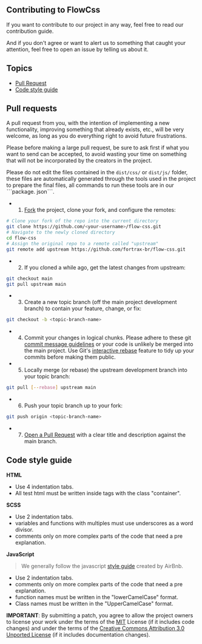 ## Contributing to FlowCss

If you want to contribute to our project in any way, feel free to read our contribution guide.

And if you don't agree or want to alert us to something that caught your attention, feel free to open an issue by telling us about it.

## Topics

- [Pull Request](#pull-request)
- [Code style guide](#style-guide)

<a id="pull-request"></a>
## Pull requests

A pull request from you, with the intention of implementing a new functionality, improving something that already exists, etc., will be very welcome, as long as you do everything right to avoid future frustrations.

Please before making a large pull request, be sure to ask first if what you want to send can be accepted, to avoid wasting your time on something that will not be incorporated by the creators in the project.

Please do not edit the files contained in the ``dist/css/`` or ``dist/js/`` folder, these files are automatically generated through the tools used in the project to prepare the final files, all commands to run these tools are in our ˋˋˋpackage. jsonˋˋˋ.

- 1. [Fork](https://help.github.com/articles/fork-a-repo/) the project, clone your fork, and configure the remotes:

```sh
# Clone your fork of the repo into the current directory
git clone https://github.com/<your-username>/flow-css.git
# Navigate to the newly cloned directory
cd flow-css
# Assign the original repo to a remote called "upstream"
git remote add upstream https://github.com/fortrax-br/flow-css.git
```

- 2. If you cloned a while ago, get the latest changes from upstream:

```sh
git checkout main
git pull upstream main
```

- 3. Create a new topic branch (off the main project development branch) to contain your feature, change, or fix:

```sh
git checkout -b <topic-branch-name>
```
- 4. Commit your changes in logical chunks. Please adhere to these git [commit message guidelines](https://tbaggery.com/2008/04/19/a-note-about-git-commit-messages.html) or your code is unlikely be merged into the main project. Use Git's [interactive rebase](https://help.github.com/articles/about-git-rebase/) feature to tidy up your commits before making them public.

- 5. Locally merge (or rebase) the upstream development branch into your topic branch:

```sh
git pull [--rebase] upstream main
```

- 6. Push your topic branch up to your fork:

```sh
git push origin <topic-branch-name>
```

- 7. [Open a Pull Request](https://help.github.com/articles/about-pull-requests/) with a clear title and description against the main branch.


<a id="style-guide"></a>
## Code style guide

__HTML__

* Use 4 indentation tabs.
* All test html must be written inside tags with the class "container".

__SCSS__

* Use 2 indentation tabs.
* variables and functions with multiples must use underscores as a word divisor.
* comments only on more complex parts of the code that need a pre explanation.

__JavaScript__

> We generally follow the javascript [style guide](https://github.com/airbnb/javascript) created by AirBnb.

* Use 2 indentation tabs.
* comments only on more complex parts of the code that need a pre explanation.
* function names must be written in the "lowerCamelCase" format.
* Class names must be written in the "UpperCamelCase" format.

__IMPORTANT__: By submitting a patch, you agree to allow the project owners to license your work under the terms of the [MIT](https://github.com/fortrax-br/flow-css/blob/master/LICENSE.md) License (if it includes code changes) and under the terms of the [Creative Commons Attribution 3.0 Unported License](https://creativecommons.org/licenses/by/3.0/) (if it includes documentation changes).
